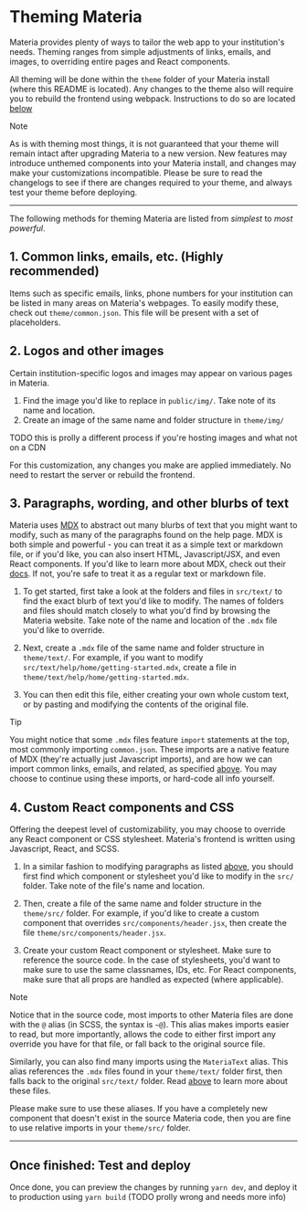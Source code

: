 # Theming Materia

Materia provides plenty of ways to tailor the web app to your institution's needs. Theming ranges from simple
adjustments of links, emails, and images, to overriding entire pages and React components.

All theming will be done within the `theme` folder of your Materia install (where this README is located). Any changes
to the theme also will require you to rebuild the frontend using webpack. Instructions to do so are located
[below](#once-finished-test-and-deploy)

> [!NOTE]
> As is with theming most things, it is not guaranteed that your theme will remain intact after upgrading Materia to a
> new version. New features may introduce unthemed components into your Materia install, and changes may make your
> customizations incompatible. Please be sure to read the changelogs to see if there are changes required to your theme,
> and always test your theme before deploying.

---

The following methods for theming Materia are listed from _simplest_ to _most powerful_.

## 1. Common links, emails, etc. (Highly recommended)

Items such as specific emails, links, phone numbers for your institution can be listed in many areas on Materia's
webpages. To easily modify these, check out `theme/common.json`. This file will be present with a set of placeholders.

## 2. Logos and other images

Certain institution-specific logos and images may appear on various pages in Materia.

1. Find the image you'd like to replace in `public/img/`. Take note of its name and location.
2. Create an image of the same name and folder structure in `theme/img/`

TODO this is prolly a different process if you're hosting images and what not on a CDN

For this customization, any changes you make are applied immediately. No need to restart the server or rebuild the
frontend.

## 3. Paragraphs, wording, and other blurbs of text

Materia uses [MDX](https://mdxjs.com/) to abstract out many blurbs of text that you might want to modify, such as many
of the paragraphs found on the help page. MDX is both simple and powerful - you can treat it as a simple text or
markdown file, or if you'd like, you can also insert HTML, Javascript/JSX, and even React components. If you'd like to
learn more about MDX, check out their [docs](https://mdxjs.com/docs/what-is-mdx/). If not, you're safe to treat it as a
regular text or markdown file.

1. To get started, first take a look at the folders and files in `src/text/` to find the exact blurb of text you'd like to
modify. The names of folders and files should match closely to what you'd find by browsing the Materia website. Take
note of the name and location of the `.mdx` file you'd like to override.

2. Next, create a `.mdx` file of the same name and folder structure in `theme/text/`. For example, if you want
to modify `src/text/help/home/getting-started.mdx`, create a file in `theme/text/help/home/getting-started.mdx`.
3. You can then edit this file, either creating your own whole custom text, or by pasting and modifying the contents of 
the original file.

> [!TIP]
> You might notice that some `.mdx` files feature `import` statements at the top, most commonly importing `common.json`.
> These imports are a native feature of MDX (they're actually just Javascript imports), and are how we can import common
> links, emails, and related, as specified [above](#1-common-links-emails-etc-highly-recommended). You may choose
> to continue using these imports, or hard-code all info yourself.

## 4. Custom React components and CSS

Offering the deepest level of customizability, you may choose to override any React component or CSS stylesheet.
Materia's frontend is written using Javascript, React, and SCSS.

1. In a similar fashion to modifying paragraphs as listed [above](#3-paragraphs-wording-and-other-blurbs-of-text), you
should first find which component or stylesheet you'd like to modify in the `src/` folder. Take note of the file's name
and location.

2. Then, create a file of the same name and folder structure in the `theme/src/` folder. For example, if you'd like to
create a custom component that overrides `src/components/header.jsx`, then create the file
`theme/src/components/header.jsx`.
3. Create your custom React component or stylesheet. Make sure to reference the source code. In the case of stylesheets,
you'd want to make sure to use the same classnames, IDs, etc. For React components, make sure that all props are handled
as expected (where applicable).

> [!NOTE]
> Notice that in the source code, most imports to other Materia files are done with the `@` alias (in SCSS, the syntax
> is `~@`). This alias makes imports easier to read, but more importantly, allows the code to either first import any
> override you have for that file, or fall back to the original source file.
> 
> Similarly, you can also find many imports using the `MateriaText` alias. This alias references the `.mdx` files found
> in your `theme/text/` folder first, then falls back to the original `src/text/` folder.
> Read [above](#3-paragraphs-wording-and-other-blurbs-of-text) to learn more about these files.
> 
> Please make sure to use these aliases. If you have a completely new component that doesn't exist in the source Materia
> code, then you are fine to use relative imports in your `theme/src/` folder.

---

## Once finished: Test and deploy

Once done, you can preview the changes by running `yarn dev`, and deploy it to production using `yarn build` (TODO prolly wrong and needs more info)



